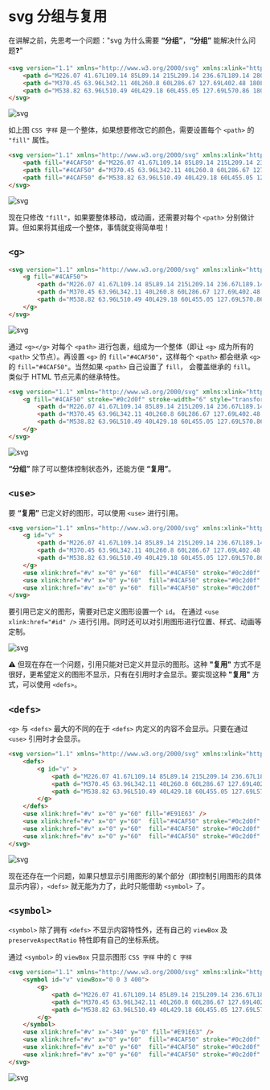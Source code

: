 # svg 分组与复用

在讲解之前，先思考一个问题："svg 为什么需要 **“分组”**，**“分组”** 能解决什么问题❓"

```html
<svg version="1.1" xmlns="http://www.w3.org/2000/svg" xmlns:xlink="http://www.w3.org/1999/xlink" preserveAspectRatio="xMidYMid meet" viewBox="0 0 640 300" width="640" height="300">
    <path d="M226.07 41.67L109.14 85L89.14 215L209.14 236.67L189.14 280L69.14 236.67L85.41 63.33L209.14 20L226.07 41.67Z"></path>
    <path d="M370.45 63.96L342.11 40L260.8 60L286.67 127.69L402.48 180L326.1 280L219.41 260L241.83 237.58L328.56 262.86L376.36 180L264.25 140L238.63 60L353.94 20L376.36 40L370.45 63.96Z"></path>
    <path d="M538.82 63.96L510.49 40L429.18 60L455.05 127.69L570.86 180L494.47 280L387.78 260L410.2 237.58L496.94 262.86L544.74 180L432.63 140L407 60L522.32 20L544.74 40L538.82 63.96Z"></path>
</svg>
```

![svg](./imgs/CSS-INIT.svg)

如上图 `CSS 字样` 是一个整体，如果想要修改它的颜色，需要设置每个 `<path>` 的 `"fill"` 属性。

```html
<svg version="1.1" xmlns="http://www.w3.org/2000/svg" xmlns:xlink="http://www.w3.org/1999/xlink" preserveAspectRatio="xMidYMid meet" viewBox="0 0 640 300" width="640" height="300">
    <path fill="#4CAF50" d="M226.07 41.67L109.14 85L89.14 215L209.14 236.67L189.14 280L69.14 236.67L85.41 63.33L209.14 20L226.07 41.67Z"></path>
    <path fill="#4CAF50" d="M370.45 63.96L342.11 40L260.8 60L286.67 127.69L402.48 180L326.1 280L219.41 260L241.83 237.58L328.56 262.86L376.36 180L264.25 140L238.63 60L353.94 20L376.36 40L370.45 63.96Z"></path>
    <path fill="#4CAF50" d="M538.82 63.96L510.49 40L429.18 60L455.05 127.69L570.86 180L494.47 280L387.78 260L410.2 237.58L496.94 262.86L544.74 180L432.63 140L407 60L522.32 20L544.74 40L538.82 63.96Z"></path>
</svg>
```

![svg](./imgs/CSS-COLOR.svg)

现在只修改 `"fill"`，如果要整体移动，或动画，还需要对每个 `<path>` 分别做计算。但如果将其组成一个整体，事情就变得简单啦！

## `<g>`

```html
<svg version="1.1" xmlns="http://www.w3.org/2000/svg" xmlns:xlink="http://www.w3.org/1999/xlink" preserveAspectRatio="xMidYMid meet" viewBox="0 0 640 300" width="640" height="300">
    <g fill="#4CAF50">
        <path d="M226.07 41.67L109.14 85L89.14 215L209.14 236.67L189.14 280L69.14 236.67L85.41 63.33L209.14 20L226.07 41.67Z"></path>
        <path d="M370.45 63.96L342.11 40L260.8 60L286.67 127.69L402.48 180L326.1 280L219.41 260L241.83 237.58L328.56 262.86L376.36 180L264.25 140L238.63 60L353.94 20L376.36 40L370.45 63.96Z"></path>
        <path d="M538.82 63.96L510.49 40L429.18 60L455.05 127.69L570.86 180L494.47 280L387.78 260L410.2 237.58L496.94 262.86L544.74 180L432.63 140L407 60L522.32 20L544.74 40L538.82 63.96Z"></path>
    </g>
</svg>
```

![svg](./imgs/CSS-GROUP.svg)

通过 `<g></g>` 对每个 `<path>` 进行包裹，组成为一个整体（即让 `<g>` 成为所有的 `<path>` 父节点）。再设置 `<g>` 的 `fill="#4CAF50"`，这样每个 `<path>` 都会继承 `<g>` 的 `fill="#4CAF50"`。当然如果 `<path>` 自己设置了 `fill`， 会覆盖继承的 `fill`。类似于 HTML 节点元素的继承特性。


```html
<svg version="1.1" xmlns="http://www.w3.org/2000/svg" xmlns:xlink="http://www.w3.org/1999/xlink" preserveAspectRatio="xMidYMid meet" viewBox="0 0 640 300" width="640" height="300">
    <g fill="#4CAF50" stroke="#0c2d0f" stroke-width="6" style="transform: scale(0.8) rotate(180deg) translate(-100%, -100%);">
        <path d="M226.07 41.67L109.14 85L89.14 215L209.14 236.67L189.14 280L69.14 236.67L85.41 63.33L209.14 20L226.07 41.67Z"></path>
        <path d="M370.45 63.96L342.11 40L260.8 60L286.67 127.69L402.48 180L326.1 280L219.41 260L241.83 237.58L328.56 262.86L376.36 180L264.25 140L238.63 60L353.94 20L376.36 40L370.45 63.96Z"></path>
        <path d="M538.82 63.96L510.49 40L429.18 60L455.05 127.69L570.86 180L494.47 280L387.78 260L410.2 237.58L496.94 262.86L544.74 180L432.63 140L407 60L522.32 20L544.74 40L538.82 63.96Z"></path>
    </g>
</svg>

```

![svg](./imgs/CSS-GROUP-MORE.svg)

**“分组”** 除了可以整体控制状态外，还能方便 **“复用”**。

## `<use>`

要 **“复用”** 已定义好的图形，可以使用 `<use>` 进行引用。

```html
<svg version="1.1" xmlns="http://www.w3.org/2000/svg" xmlns:xlink="http://www.w3.org/1999/xlink" preserveAspectRatio="xMidYMid meet" viewBox="0 0 640 600" width="640" height="300">
    <g id="v" >
        <path d="M226.07 41.67L109.14 85L89.14 215L209.14 236.67L189.14 280L69.14 236.67L85.41 63.33L209.14 20L226.07 41.67Z"></path>
        <path d="M370.45 63.96L342.11 40L260.8 60L286.67 127.69L402.48 180L326.1 280L219.41 260L241.83 237.58L328.56 262.86L376.36 180L264.25 140L238.63 60L353.94 20L376.36 40L370.45 63.96Z"></path>
        <path d="M538.82 63.96L510.49 40L429.18 60L455.05 127.69L570.86 180L494.47 280L387.78 260L410.2 237.58L496.94 262.86L544.74 180L432.63 140L407 60L522.32 20L544.74 40L538.82 63.96Z"></path>
    </g>
    <use xlink:href="#v" x="0" y="60"  fill="#4CAF50" stroke="#0c2d0f" stroke-width="6" style="transform: scale(0.6) rotate(180deg) translate(-20%, -170%);"/>
    <use xlink:href="#v" x="0" y="60"  fill="#4CAF50" stroke="#0c2d0f" stroke-width="6" style="transform: scale(0.4) rotate(180deg) translate(-150%, -240%);"/>
    <use xlink:href="#v" x="0" y="60"  fill="#4CAF50" stroke="#0c2d0f" stroke-width="6" style="transform: scale(0.2) rotate(180deg) translate(-460%, -460%);"/>
</svg>
```
要引用已定义的图形，需要对已定义图形设置一个 `id`。 在通过 `<use xlink:href="#id" />` 进行引用。同时还可以对引用图形进行位置、样式、动画等定制。

![svg](./imgs/CSS-GROUP-MORE-USE.svg)

⚠️ 但现在存在一个问题，引用只能对已定义并显示的图形。这种 **"复用"** 方式不是很好，更希望定义的图形不显示，只有在引用时才会显示。要实现这种 **"复用"** 方式，可以使用 `<defs>`。

## `<defs>`

`<g>` 与 `<defs>` 最大的不同的在于 `<defs>` 内定义的内容不会显示。只要在通过`<use>` 引用时才会显示。

```html
<svg version="1.1" xmlns="http://www.w3.org/2000/svg" xmlns:xlink="http://www.w3.org/1999/xlink" preserveAspectRatio="xMidYMid meet" viewBox="0 0 640 600" width="640" height="300">
    <defs>
        <g id="v" >
            <path d="M226.07 41.67L109.14 85L89.14 215L209.14 236.67L189.14 280L69.14 236.67L85.41 63.33L209.14 20L226.07 41.67Z"></path>
            <path d="M370.45 63.96L342.11 40L260.8 60L286.67 127.69L402.48 180L326.1 280L219.41 260L241.83 237.58L328.56 262.86L376.36 180L264.25 140L238.63 60L353.94 20L376.36 40L370.45 63.96Z"></path>
            <path d="M538.82 63.96L510.49 40L429.18 60L455.05 127.69L570.86 180L494.47 280L387.78 260L410.2 237.58L496.94 262.86L544.74 180L432.63 140L407 60L522.32 20L544.74 40L538.82 63.96Z"></path>
        </g>
    </defs>
    <use xlink:href="#v" x="0" y="60" fill="#E91E63" />
    <use xlink:href="#v" x="0" y="60"  fill="#4CAF50" stroke="#0c2d0f" stroke-width="6" style="transform: scale(0.6) rotate(180deg) translate(-20%, -170%);"/>
    <use xlink:href="#v" x="0" y="60"  fill="#4CAF50" stroke="#0c2d0f" stroke-width="6" style="transform: scale(0.4) rotate(180deg) translate(-150%, -240%);"/>
    <use xlink:href="#v" x="0" y="60"  fill="#4CAF50" stroke="#0c2d0f" stroke-width="6" style="transform: scale(0.2) rotate(180deg) translate(-460%, -460%);"/>
</svg>
```

![svg](./imgs/CSS-GROUP-MORE-DEFS.svg)

现在还存在一个问题，如果只想显示引用图形的某个部分（即控制引用图形的具体显示内容），`<defs>` 就无能为力了，此时只能借助 `<symbol>` 了。

## `<symbol>`

`<symbol>` 除了拥有 `<defs>` 不显示内容特性外，还有自己的 `viewBox` 及 `preserveAspectRatio` 特性即有自己的坐标系统。

通过 `<symbol>` 的 `viewBox` 只显示图形 `CSS 字样` 中的 `C 字样`

```html
<svg version="1.1" xmlns="http://www.w3.org/2000/svg" xmlns:xlink="http://www.w3.org/1999/xlink" preserveAspectRatio="xMidYMid meet" viewBox="0 0 640 600" width="640" height="300">
    <symbol id="v" viewBox="0 0 3 400">
        <g>
            <path d="M226.07 41.67L109.14 85L89.14 215L209.14 236.67L189.14 280L69.14 236.67L85.41 63.33L209.14 20L226.07 41.67Z"></path>
            <path d="M370.45 63.96L342.11 40L260.8 60L286.67 127.69L402.48 180L326.1 280L219.41 260L241.83 237.58L328.56 262.86L376.36 180L264.25 140L238.63 60L353.94 20L376.36 40L370.45 63.96Z"></path>
            <path d="M538.82 63.96L510.49 40L429.18 60L455.05 127.69L570.86 180L494.47 280L387.78 260L410.2 237.58L496.94 262.86L544.74 180L432.63 140L407 60L522.32 20L544.74 40L538.82 63.96Z"></path>
        </g>
    </symbol>
    <use xlink:href="#v" x="-340" y="0" fill="#E91E63" />
    <use xlink:href="#v" x="0" y="60"  fill="#4CAF50" stroke="#0c2d0f" stroke-width="6" style="transform: scale(0.6) rotate(180deg) translate(-20%, -180%);"/>
    <use xlink:href="#v" x="0" y="60"  fill="#4CAF50" stroke="#0c2d0f" stroke-width="6" style="transform: scale(0.4) rotate(180deg) translate(-150%, -250%);"/>
    <use xlink:href="#v" x="0" y="60"  fill="#4CAF50" stroke="#0c2d0f" stroke-width="6" style="transform: scale(0.2) rotate(180deg) translate(-460%, -470%);"/>
</svg>

```

![svg](./imgs/CSS-GROUP-MORE-SYMBOL.svg)

